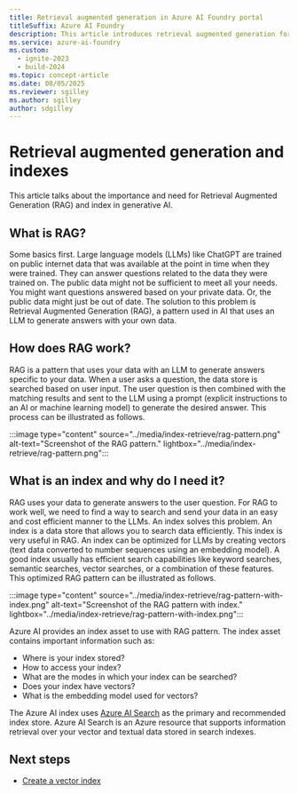 ```yaml
---
title: Retrieval augmented generation in Azure AI Foundry portal
titleSuffix: Azure AI Foundry
description: This article introduces retrieval augmented generation for use in generative AI applications.
ms.service: azure-ai-foundry
ms.custom:
  - ignite-2023
  - build-2024
ms.topic: concept-article
ms.date: 08/05/2025
ms.reviewer: sgilley
ms.author: sgilley
author: sdgilley
---
```


# Retrieval augmented generation and indexes

This article talks about the importance and need for Retrieval Augmented Generation (RAG) and index in generative AI.

## What is RAG?

Some basics first. Large language models (LLMs) like ChatGPT are trained on public internet data that was available at the point in time when they were trained. They can answer questions related to the data they were trained on. The public data might not be sufficient to meet all your needs. You might want questions answered based on your private data. Or, the public data might just be out of date. The solution to this problem is Retrieval Augmented Generation (RAG), a pattern used in AI that uses an LLM to generate answers with your own data.

## How does RAG work?

RAG is a pattern that uses your data with an LLM to generate answers specific to your data. When a user asks a question, the data store is searched based on user input. The user question is then combined with the matching results and sent to the LLM using a prompt (explicit instructions to an AI or machine learning model) to generate the desired answer. This process can be illustrated as follows.

:::image type="content" source="../media/index-retrieve/rag-pattern.png" alt-text="Screenshot of the RAG pattern." lightbox="../media/index-retrieve/rag-pattern.png":::


## What is an index and why do I need it?

RAG uses your data to generate answers to the user question. For RAG to work well, we need to find a way to search and send your data in an easy and cost efficient manner to the LLMs. An index solves this problem. An index is a data store that allows you to search data efficiently. This index is very useful in RAG. An index can be optimized for LLMs by creating vectors (text data converted to number sequences using an embedding model). A good index usually has efficient search capabilities like keyword searches, semantic searches, vector searches, or a combination of these features. This optimized RAG pattern can be illustrated as follows.

:::image type="content" source="../media/index-retrieve/rag-pattern-with-index.png" alt-text="Screenshot of the RAG pattern with index." lightbox="../media/index-retrieve/rag-pattern-with-index.png":::

Azure AI provides an index asset to use with RAG pattern. The index asset contains important information such as:

* Where is your index stored?
* How to access your index?
* What are the modes in which your index can be searched?
* Does your index have vectors?
* What is the embedding model used for vectors?

The Azure AI index uses [Azure AI Search](/azure/search/search-what-is-azure-search) as the primary and recommended index store. Azure AI Search is an Azure resource that supports information retrieval over your vector and textual data stored in search indexes.

## Next steps

- [Create a vector index](../how-to/index-add.md)
